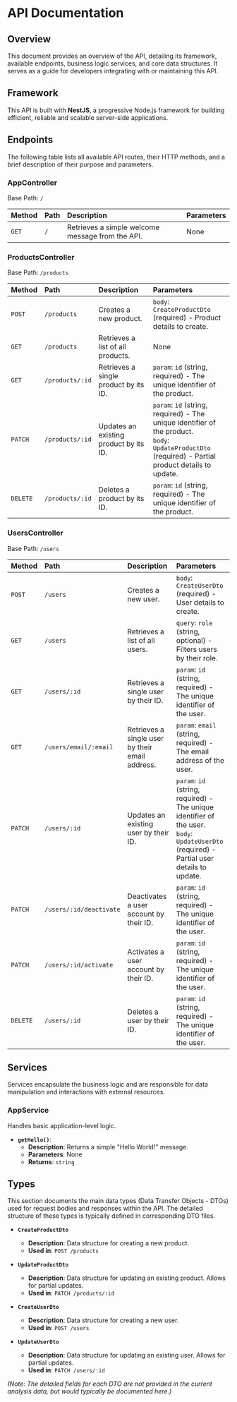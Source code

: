 # API Documentation

## Overview
This document provides an overview of the API, detailing its framework, available endpoints, business logic services, and core data structures. It serves as a guide for developers integrating with or maintaining this API.

## Framework
This API is built with **NestJS**, a progressive Node.js framework for building efficient, reliable and scalable server-side applications.

## Endpoints
The following table lists all available API routes, their HTTP methods, and a brief description of their purpose and parameters.

### AppController
Base Path: `/`

| Method | Path | Description | Parameters |
| :----- | :--- | :---------- | :--------- |
| `GET` | `/` | Retrieves a simple welcome message from the API. | None |

### ProductsController
Base Path: `/products`

| Method | Path | Description | Parameters |
| :----- | :--- | :---------- | :--------- |
| `POST` | `/products` | Creates a new product. | `body`: `CreateProductDto` (required) - Product details to create. |
| `GET` | `/products` | Retrieves a list of all products. | None |
| `GET` | `/products/:id` | Retrieves a single product by its ID. | `param`: `id` (string, required) - The unique identifier of the product. |
| `PATCH` | `/products/:id` | Updates an existing product by its ID. | `param`: `id` (string, required) - The unique identifier of the product. <br> `body`: `UpdateProductDto` (required) - Partial product details to update. |
| `DELETE` | `/products/:id` | Deletes a product by its ID. | `param`: `id` (string, required) - The unique identifier of the product. |

### UsersController
Base Path: `/users`

| Method | Path | Description | Parameters |
| :----- | :--- | :---------- | :--------- |
| `POST` | `/users` | Creates a new user. | `body`: `CreateUserDto` (required) - User details to create. |
| `GET` | `/users` | Retrieves a list of all users. | `query`: `role` (string, optional) - Filters users by their role. |
| `GET` | `/users/:id` | Retrieves a single user by their ID. | `param`: `id` (string, required) - The unique identifier of the user. |
| `GET` | `/users/email/:email` | Retrieves a single user by their email address. | `param`: `email` (string, required) - The email address of the user. |
| `PATCH` | `/users/:id` | Updates an existing user by their ID. | `param`: `id` (string, required) - The unique identifier of the user. <br> `body`: `UpdateUserDto` (required) - Partial user details to update. |
| `PATCH` | `/users/:id/deactivate` | Deactivates a user account by their ID. | `param`: `id` (string, required) - The unique identifier of the user. |
| `PATCH` | `/users/:id/activate` | Activates a user account by their ID. | `param`: `id` (string, required) - The unique identifier of the user. |
| `DELETE` | `/users/:id` | Deletes a user by their ID. | `param`: `id` (string, required) - The unique identifier of the user. |

## Services
Services encapsulate the business logic and are responsible for data manipulation and interactions with external resources.

### AppService
Handles basic application-level logic.

*   **`getHello()`**:
    *   **Description**: Returns a simple "Hello World!" message.
    *   **Parameters**: None
    *   **Returns**: `string`

## Types
This section documents the main data types (Data Transfer Objects - DTOs) used for request bodies and responses within the API. The detailed structure of these types is typically defined in corresponding DTO files.

*   **`CreateProductDto`**
    *   **Description**: Data structure for creating a new product.
    *   **Used in**: `POST /products`

*   **`UpdateProductDto`**
    *   **Description**: Data structure for updating an existing product. Allows for partial updates.
    *   **Used in**: `PATCH /products/:id`

*   **`CreateUserDto`**
    *   **Description**: Data structure for creating a new user.
    *   **Used in**: `POST /users`

*   **`UpdateUserDto`**
    *   **Description**: Data structure for updating an existing user. Allows for partial updates.
    *   **Used in**: `PATCH /users/:id`

*(Note: The detailed fields for each DTO are not provided in the current analysis data, but would typically be documented here.)*